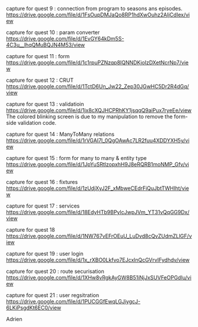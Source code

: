 capture for quest 9 : connection from program to seasons ans episodes.
https://drive.google.com/file/d/1FsOupDMJaQo8RP1hdXwOuhz2AIjCdIex/view

capture for quest 10 : param converter
https://drive.google.com/file/d/1EvGY64kDm5S-4C3u__lhqQMuBQJN4M53/view

capture for quest 11 : form
https://drive.google.com/file/d/1c1rpuPZNzqp8IQNNDKjoIzDXetNcrNp7/view

capture for quest 12 : CRUT
https://drive.google.com/file/d/1TctD6Un_Jw22_Zep30JGwHC5Dr2R4dGq/view

capture for quest 13 : validatioin
https://drive.google.com/file/d/1jx8cXQJHCPRhKY1jsqqQ9aiPux7ryeEe/view
The colored blinking screen is due to my manipulation to remove the form-side validation code.

capture for quest 14 : ManyToMany relations
https://drive.google.com/file/d/1rVGAI7l_0QgOAwAc7LR2fuu4XDDYXH5y/view

capture for quest 15 : form for many to many & entity type
https://drive.google.com/file/d/1JpYuSRtlzopxhH9J8eRQRB1moNMP_Gfv/view

capture for quest 16 : fixtures
https://drive.google.com/file/d/1zUdjXyJ2F_xMbweCEdrFiQuJbtTWHIht/view

capture for quest 17 : services
https://drive.google.com/file/d/18EdyHTb9BPylcJwpJVm_YT31vQqGG9Dx/view

capture for quest 18
https://drive.google.com/file/d/1NW767vEFrOEuU_LuDvd8cQvZUdmZLlGF/view

capture for quest 19 : user login
https://drive.google.com/file/d/1x_rXBO0Lkfvo7EJcxlnQcGVrvIFydhdv/view

capture for quest 20 : route securisation
https://drive.google.com/file/d/1XHw8vRgkAyGW8B51iNjJxSUVFeOPGdIu/view

capture for quest 21 : user regsitration
https://drive.google.com/file/d/1PUCGGfEwqLGJiygcJ-6LKiPsgdKt6EC0/view

Adrien
